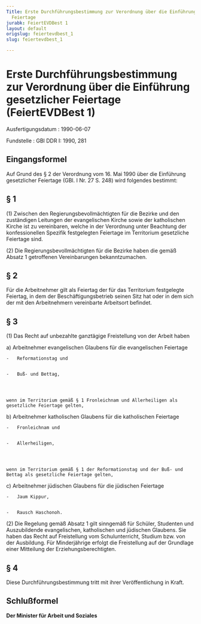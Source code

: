 ```yaml
---
Title: Erste Durchführungsbestimmung zur Verordnung über die Einführung gesetzlicher
  Feiertage
jurabk: FeiertEVDBest 1
layout: default
origslug: feiertevdbest_1
slug: feiertevdbest_1

---
```


# Erste Durchführungsbestimmung zur Verordnung über die Einführung gesetzlicher Feiertage (FeiertEVDBest 1)

Ausfertigungsdatum
:   1990-06-07

Fundstelle
:   GBl DDR I: 1990, 281



## Eingangsformel

Auf Grund des § 2 der Verordnung vom 16. Mai 1990 über die Einführung gesetzlicher Feiertage (GBl. I Nr. 27 S. 248) wird folgendes bestimmt:


## § 1

(1) Zwischen den Regierungsbevollmächtigten für die Bezirke und den zuständigen Leitungen der evangelischen Kirche sowie der katholischen Kirche ist zu vereinbaren, welche in der Verordnung unter Beachtung der konfessionellen Spezifik festgelegten Feiertage im Territorium gesetzliche Feiertage sind.

(2) Die Regierungsbevollmächtigten für die Bezirke haben die gemäß Absatz 1 getroffenen Vereinbarungen bekanntzumachen.


## § 2

Für die Arbeitnehmer gilt als Feiertag der für das Territorium festgelegte Feiertag, in dem der Beschäftigungsbetrieb seinen Sitz hat oder in dem sich der mit den Arbeitnehmern vereinbarte Arbeitsort befindet.


## § 3

(1) Das Recht auf unbezahlte ganztägige Freistellung von der Arbeit haben

a)  Arbeitnehmer evangelischen Glaubens für die evangelischen Feiertage

    -   Reformationstag und


    -   Buß- und Bettag,




    wenn im Territorium gemäß § 1 Fronleichnam und Allerheiligen als gesetzliche Feiertage gelten,


b)  Arbeitnehmer katholischen Glaubens für die katholischen Feiertage

    -   Fronleichnam und


    -   Allerheiligen,




    wenn im Territorium gemäß § 1 der Reformationstag und der Buß- und Bettag als gesetzliche Feiertage gelten,


c)  Arbeitnehmer jüdischen Glaubens für die jüdischen Feiertage

    -   Jaum Kippur,


    -   Rausch Haschonoh.







(2) Die Regelung gemäß Absatz 1 gilt sinngemäß für Schüler, Studenten und Auszubildende evangelischen, katholischen und jüdischen Glaubens. Sie haben das Recht auf Freistellung vom Schulunterricht, Studium bzw. von der Ausbildung. Für Minderjährige erfolgt die Freistellung auf der Grundlage einer Mitteilung der Erziehungsberechtigten.


## § 4

Diese Durchführungsbestimmung tritt mit ihrer Veröffentlichung in Kraft.


## Schlußformel

**Der Minister für Arbeit und Soziales**

